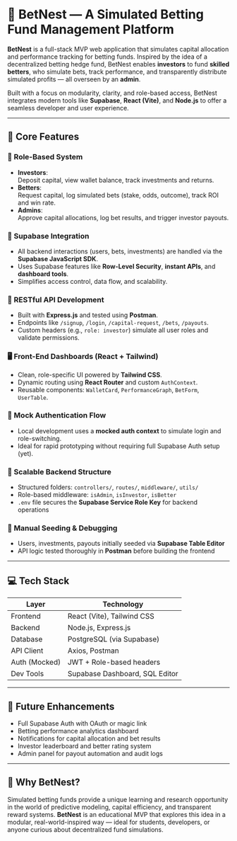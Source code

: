 # 🧠 BetNest — A Simulated Betting Fund Management Platform

**BetNest** is a full-stack MVP web application that simulates capital allocation and performance tracking for betting funds. Inspired by the idea of a decentralized betting hedge fund, 
BetNest enables **investors** to fund **skilled betters**, who simulate bets, track performance, and transparently distribute simulated profits — all overseen by an **admin**.

Built with a focus on modularity, clarity, and role-based access, BetNest integrates modern tools like **Supabase**, **React (Vite)**, and **Node.js** to offer a seamless developer and user experience.

---

## 🔧 Core Features

### 👥 Role-Based System
- **Investors**:  
  Deposit capital, view wallet balance, track investments and returns.
- **Betters**:  
  Request capital, log simulated bets (stake, odds, outcome), track ROI and win rate.
- **Admins**:  
  Approve capital allocations, log bet results, and trigger investor payouts.

### 🔗 Supabase Integration
- All backend interactions (users, bets, investments) are handled via the **Supabase JavaScript SDK**.
- Uses Supabase features like **Row-Level Security**, **instant APIs**, and **dashboard tools**.
- Simplifies access control, data flow, and scalability.

### 🔌 RESTful API Development
- Built with **Express.js** and tested using **Postman**.
- Endpoints like `/signup`, `/login`, `/capital-request`, `/bets`, `/payouts`.
- Custom headers (e.g., `role: investor`) simulate all user roles and validate permissions.

### 🖥️ Front-End Dashboards (React + Tailwind)
- Clean, role-specific UI powered by **Tailwind CSS**.
- Dynamic routing using **React Router** and custom `AuthContext`.
- Reusable components: `WalletCard`, `PerformanceGraph`, `BetForm`, `UserTable`.

### 🔐 Mock Authentication Flow
- Local development uses a **mocked auth context** to simulate login and role-switching.
- Ideal for rapid prototyping without requiring full Supabase Auth setup (yet).

### 🧩 Scalable Backend Structure
- Structured folders: `controllers/`, `routes/`, `middleware/`, `utils/`
- Role-based middleware: `isAdmin`, `isInvestor`, `isBetter`
- `.env` file secures the **Supabase Service Role Key** for backend operations

### 🧪 Manual Seeding & Debugging
- Users, investments, payouts initially seeded via **Supabase Table Editor**
- API logic tested thoroughly in **Postman** before building the frontend

---

## 💻 Tech Stack

| Layer        | Technology                              |
|--------------|------------------------------------------|
| Frontend     | React (Vite), Tailwind CSS               |
| Backend      | Node.js, Express.js                      |
| Database     | PostgreSQL (via Supabase)                |
| API Client   | Axios, Postman                           |
| Auth (Mocked)| JWT + Role-based headers                 |
| Dev Tools    | Supabase Dashboard, SQL Editor           |

---

## 🎯 Future Enhancements
- Full Supabase Auth with OAuth or magic link
- Betting performance analytics dashboard
- Notifications for capital allocation and bet results
- Investor leaderboard and better rating system
- Admin panel for payout automation and audit logs

---

## 💬 Why BetNest?

Simulated betting funds provide a unique learning and research opportunity in the world of predictive modeling, capital efficiency, and transparent reward systems. **BetNest** is an educational MVP 
that explores this idea in a modular, real-world-inspired way — ideal for students, developers, or anyone curious about decentralized fund simulations.

